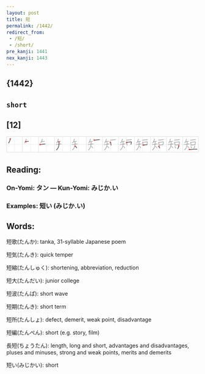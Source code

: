 ```yaml
---
layout: post
title: 短
permalink: /1442/
redirect_from:
 - /短/
 - /short/
pre_kanji: 1441
nex_kanji: 1443
---
```


## {1442}

## `short`

## [12]

<div class="stroke"><img src="../images/E79FAD.png" /></div>

## Reading:

### On-Yomi: タン &mdash; Kun-Yomi: みじか.い

### Examples: 短い (みじか.い)

## Words:

短歌(たんか): tanka, 31-syllable Japanese poem

短気(たんき): quick temper

短縮(たんしゅく): shortening, abbreviation, reduction

短大(たんだい): junior college

短波(たんぱ): short wave

短期(たんき): short term

短所(たんしょ): defect, demerit, weak point, disadvantage

短編(たんぺん): short (e.g. story, film)

長短(ちょうたん): length, long and short, advantages and disadvantages, pluses and minuses, strong and weak points, merits and demerits

短い(みじかい): short
